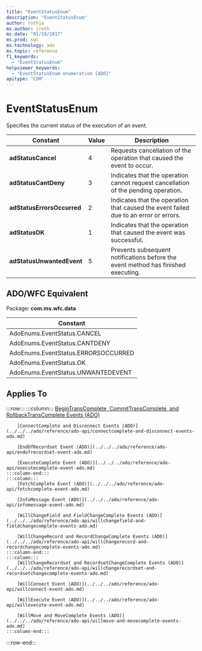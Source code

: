 ```yaml
---
title: "EventStatusEnum"
description: "EventStatusEnum"
author: rothja
ms.author: jroth
ms.date: "01/19/2017"
ms.prod: sql
ms.technology: ado
ms.topic: reference
f1_keywords:
  - "EventStatusEnum"
helpviewer_keywords:
  - "EventStatusEnum enumeration [ADO]"
apitype: "COM"
---
```

# EventStatusEnum
Specifies the current status of the execution of an event.  
  
|Constant|Value|Description|  
|--------------|-----------|-----------------|  
|**adStatusCancel**|4|Requests cancellation of the operation that caused the event to occur.|  
|**adStatusCantDeny**|3|Indicates that the operation cannot request cancellation of the pending operation.|  
|**adStatusErrorsOccurred**|2|Indicates that the operation that caused the event failed due to an error or errors.|  
|**adStatusOK**|1|Indicates that the operation that caused the event was successful.|  
|**adStatusUnwantedEvent**|5|Prevents subsequent notifications before the event method has finished executing.|  
  
## ADO/WFC Equivalent  
 Package: **com.ms.wfc.data**  
  
|Constant|  
|--------------|  
|AdoEnums.EventStatus.CANCEL|  
|AdoEnums.EventStatus.CANTDENY|  
|AdoEnums.EventStatus.ERRORSOCCURRED|  
|AdoEnums.EventStatus.OK|  
|AdoEnums.EventStatus.UNWANTEDEVENT|  
  
## Applies To  

:::row:::
    :::column:::
        [BeginTransComplete, CommitTransComplete, and RollbackTransComplete Events (ADO)](../../../ado/reference/ado-api/begintranscomplete-committranscomplete-and-rollbacktranscomplete-events-ado.md)  

        [ConnectComplete and Disconnect Events (ADO)](../../../ado/reference/ado-api/connectcomplete-and-disconnect-events-ado.md)  

        [EndOfRecordset Event (ADO)](../../../ado/reference/ado-api/endofrecordset-event-ado.md)  

        [ExecuteComplete Event (ADO)](../../../ado/reference/ado-api/executecomplete-event-ado.md)  
    :::column-end:::
    :::column:::
        [FetchComplete Event (ADO)](../../../ado/reference/ado-api/fetchcomplete-event-ado.md)  

        [InfoMessage Event (ADO)](../../../ado/reference/ado-api/infomessage-event-ado.md)  

        [WillChangeField and FieldChangeComplete Events (ADO)](../../../ado/reference/ado-api/willchangefield-and-fieldchangecomplete-events-ado.md)  

        [WillChangeRecord and RecordChangeComplete Events (ADO)](../../../ado/reference/ado-api/willchangerecord-and-recordchangecomplete-events-ado.md)  
    :::column-end:::
    :::column:::
        [WillChangeRecordset and RecordsetChangeComplete Events (ADO)](../../../ado/reference/ado-api/willchangerecordset-and-recordsetchangecomplete-events-ado.md)  

        [WillConnect Event (ADO)](../../../ado/reference/ado-api/willconnect-event-ado.md)  

        [WillExecute Event (ADO)](../../../ado/reference/ado-api/willexecute-event-ado.md)  

        [WillMove and MoveComplete Events (ADO)](../../../ado/reference/ado-api/willmove-and-movecomplete-events-ado.md)  
    :::column-end:::
:::row-end:::
